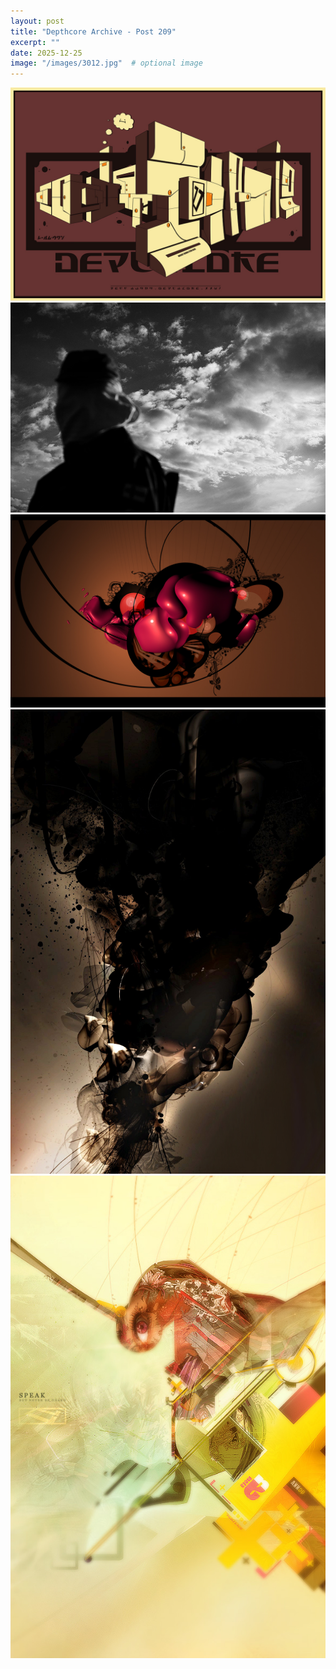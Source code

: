 ```yaml
---
layout: post
title: "Depthcore Archive - Post 209"
excerpt: ""
date: 2025-12-25
image: "/images/3012.jpg"  # optional image
---
```


<img src="/images/3012.jpg">
<img src="/images/3014.jpg" alt="3014.jpg"/>
<img src="/images/3015.jpg" alt="3015.jpg"/>
<img src="/images/3016.jpg" alt="3016.jpg"/>
<img src="/images/3017.jpg" alt="3017.jpg"/>
